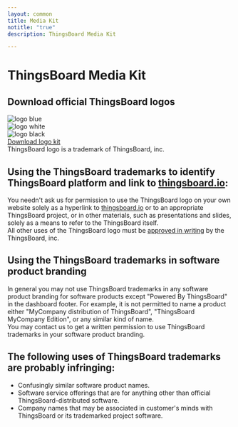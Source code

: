 ```yaml
---
layout: common
title: Media Kit
notitle: "true"
description: ThingsBoard Media Kit

---
```


<h1 class="logos-title">ThingsBoard Media Kit</h1>
<div id="media-kit-background">
    <div class="main1"></div>
</div>
<h2 class="download-logos">Download official ThingsBoard logos</h2>
<div class="mediakit-logos">
    <div class="mediakit-logo logo-blue">
        <div class="logo-container">
            <img src="https://img.tbqa.cloud/thingsboard_logo_blue.svg" alt="logo blue">
        </div>
    </div>
    <div class="mediakit-logo logo-white">
        <div class="logo-container">
            <img src="https://img.tbqa.cloud/thingsboard_logo_white.svg" alt="logo white">
        </div>
    </div>
    <div class="mediakit-logo logo-black">
        <div class="logo-container">
            <img src="https://img.tbqa.cloud/thingsboard_logo_black.svg" alt="logo black">
        </div>
    </div>
</div>
<div class="center">
    <a class="download-logos" href="ThingsBoard_Logos.zip" target="_blank">Download logo kit</a>
</div>
<div class="trademark-notice">
    ThingsBoard logo is a trademark of ThingsBoard, inc.
</div>
<div class="trademark-info">
    <h2>Using the ThingsBoard trademarks to identify ThingsBoard platform and link to <a href="https://thingsboard.io">thingsboard.io</a>:</h2>
    <p>You needn't ask us for permission to use the ThingsBoard logo  on your own website solely as a hyperlink to <a href="https://thingsboard.io">thingsboard.io</a> or to an appropriate ThingsBoard project,
    or in other materials, such as presentations and slides, solely as a means to refer to the ThingsBoard itself.<br>
    All other uses of the ThingsBoard logo must be <a href="https://www.apache.org/foundation/marks/contact#other">approved in writing</a> by the ThingsBoard, inc.</p>
    <h2>Using the ThingsBoard trademarks in software product branding</h2>
    <p>In general you may not use ThingsBoard trademarks in any software product branding for software products except "Powered By ThingsBoard" in the dashboard footer.
    For example, it is not permitted to name a product either "MyCompany distribution of ThingsBoard", "ThingsBoard MyCompany Edition", or any similar kind of name.<br>
    You may contact us to get a written permission to use ThingsBoard trademarks in your software product branding.</p>
    <h2>The following uses of ThingsBoard trademarks are probably infringing:</h2>
    <ul>
        <li>Confusingly similar software product names.</li>
        <li>Software service offerings that are for anything other than official ThingsBoard-distributed software.</li>
        <li>Company names that may be associated in customer's minds with ThingsBoard or its trademarked project software.</li>
     </ul>
</div>
